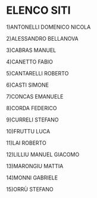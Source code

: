 # ELENCO SITI 

1)ANTONELLI DOMENICO NICOLA

2)ALESSANDRO BELLANOVA

3)CABRAS MANUEL

4)CANETTO FABIO

5)CANTARELLI ROBERTO

6)CASTI SIMONE

7)CONCAS EMANUELE

8)CORDA FEDERICO

9)CURRELI STEFANO

10)FRUTTU LUCA 

11)LAI ROBERTO

12)LILLIU MANUEL GIACOMO

13)MARONGIU MATTIA 

14)MONNI GABRIELE 

15)ORRÙ STEFANO 
